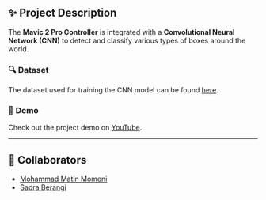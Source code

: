 ## ✨ **Project Description**

The **Mavic 2 Pro Controller** is integrated with a **Convolutional Neural Network (CNN)** to detect and classify various types of boxes around the world.

### 🔍 **Dataset**
The dataset used for training the CNN model can be found [here](https://docs.google.com/document/d/1HN9np7kDS9zph0zncIxFYezDnyOSDNuaJPQjYtQkXKY/).

### 🎥 **Demo**
Check out the project demo on [YouTube](https://www.youtube.com/watch?v=Y0QVIHfZDj8).

---

## 🤝 **Collaborators**
- [Mohammad Matin Momeni](https://github.com/Mohammad-Momeni)
- [Sadra Berangi](https://github.com/sadraberangi)

